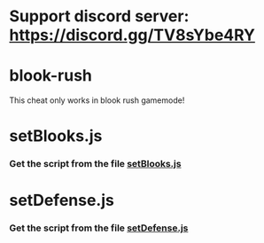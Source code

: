 # Support discord server: https://discord.gg/TV8sYbe4RY

# blook-rush

This cheat only works in blook rush gamemode!

# setBlooks.js

### Get the script from the file [setBlooks.js](https://raw.githubusercontent.com/glixxzzy/blooket-hack/main/blook-rush/setBlooks.js)

# setDefense.js

### Get the script from the file [setDefense.js](https://raw.githubusercontent.com/glixxzzy/blooket-hack/main/blook-rush/setDefense.js)
 
